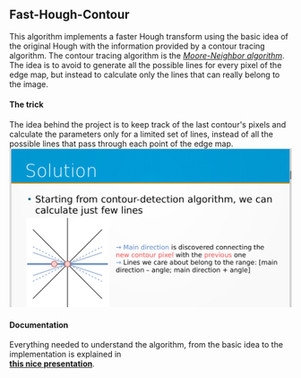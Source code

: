 ## Fast-Hough-Contour

This algorithm implements a faster Hough transform using the basic idea of the original Hough with the information provided by a contour tracing algorithm. The contour tracing algorithm is the _[Moore-Neighbor algorithm](https://en.wikipedia.org/wiki/Moore_neighborhood)_. <br>
The idea is to avoid to generate all the possible lines for every pixel of the edge map, but instead to calculate only the lines that can really belong to the image. <br>

#### The trick
The idea behind the project is to keep track of the last contour's pixels and calculate the parameters only for a limited set of lines, instead of all the possible lines that pass through each point of the edge map. 
<br> 
![Basic idea](https://github.com/MarcoCadei/Fast-Hough-Contour/blob/master/images/intuition.png)

#### Documentation
Everything needed to understand the algorithm, from the basic idea to the implementation is explained in <br>
**[this nice presentation](https://github.com/MarcoCadei/Fast-Hough-Contour/blob/master/presentation.pdf)**.
